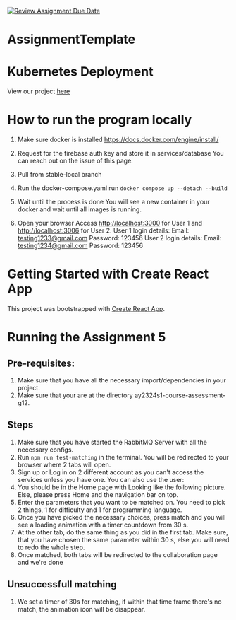 [![Review Assignment Due Date](https://classroom.github.com/assets/deadline-readme-button-24ddc0f5d75046c5622901739e7c5dd533143b0c8e959d652212380cedb1ea36.svg)](https://classroom.github.com/a/6BOvYMwN)
# AssignmentTemplate

# Kubernetes Deployment

View our project [here](http://http://35.198.205.80/)

# How to run the program locally

1. Make sure docker is installed
https://docs.docker.com/engine/install/

2. Request for the firebase auth key and store it in services/database
You can reach out on the issue of this page.

3. Pull from stable-local branch

4. Run the docker-compose.yaml
run `docker compose up --detach --build`

5. Wait until the process is done
You will see a new container in your docker and wait until all images is running.

6. Open your browser
Access [http://localhost:3000](http://localhost:3000) for User 1 and [http://localhost:3006](http://localhost:3006) for User 2.
User 1 login details: Email: testing1233@gmail.com Password: 123456
User 2 login details: Email: testing1234@gmail.com Password: 123456

# Getting Started with Create React App
This project was bootstrapped with [Create React App](https://github.com/facebook/create-react-app).

# Running the Assignment 5
## Pre-requisites:
1. Make sure that you have all the necessary import/dependencies in your project.
2. Make sure that your are at the directory ay2324s1-course-assessment-g12.

## Steps
1. Make sure that you have started the RabbitMQ Server with all the necessary configs.
2. Run `npm run test-matching` in the terminal. You will be redirected to your browser where 2 tabs will open.
3. Sign up or Log in on 2 different account as you can't access the services unless you have one. You can also use the user:
4. You should be in the Home page with Looking like the following picture. Else, please press Home and the navigation bar on top.
5. Enter the parameters that you want to be matched on. You need to pick 2 things, 1 for difficulty and 1 for programming language.
6. Once you have picked the necessary choices, press match and you will see a loading animation with a timer countdown from 30 s.
7. At the other tab, do the same thing as you did in the first tab. Make sure, that you have chosen  the same parameter within 30 s, else you will need to redo the whole step.
8. Once matched, both tabs will be redirected to the collaboration page and we're done

## Unsuccessfull matching
1. We set a timer of 30s for matching, if within that time frame there's no match, the animation icon will be disappear. 


